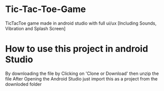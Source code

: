 # Tic-Tac-Toe-Game
TicTacToe game made in android studio with full ui/ux [Including Sounds, Vibration and Splash Screen]
# How to use this project in android Studio
By downloading the file by Clicking on 'Clone or Download'
then unzip the file
After Opening the Android Studio just import this as a project from the downloded folder 
